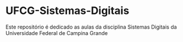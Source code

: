 # UFCG-Sistemas-Digitais
Este repositório é dedicado as aulas da disciplina Sistemas Digitais da Universidade Federal de Campina Grande
